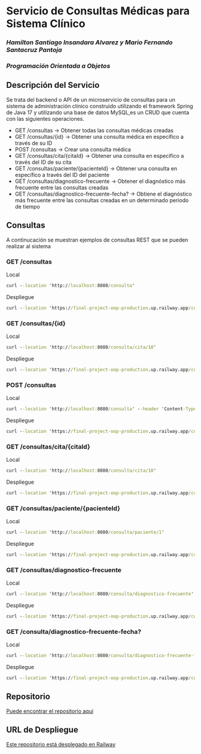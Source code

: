 # Servicio de Consultas Médicas para Sistema Clínico

### ***Hamilton Santiago Insandara Alvarez y Mario Fernando Santacruz Pantoja***
### *Programación Orientada a Objetos*

## Descripción del Servicio

Se trata del backend o API de un microservicio de consultas para un sistema de administración clínico construido utilizando el framework Spring de Java 17 y utilizando una base de datos MySQL,es un CRUD que cuenta con las siguientes operaciones.

- GET /consultas &rarr; Obtener todas las consultas médicas creadas
- GET /consultas/{id} &rarr; Obtener una consulta médica en específico a través de su ID
- POST /consultas &rarr; Crear una consulta médica
- GET /consultas/cita/{citaId} &rarr; Obtener una consulta en específico a través del ID de su cita
- GET /consultas/paciente/{pacienteId} &rarr; Obtener una consulta en específico a través del ID del paciente
- GET /consultas/diagnostico-frecuente &rarr; Obtener el diagnóstico más frecuente entre las consultas creadas
- GET /consultas/diagnostico-frecuente-fecha? &rarr; Obtiene el diagnóstico más frecuente entre las consultas creadas en un determinado periodo de tiempo

##  Consultas

A continucación se muestran ejemplos de consultas REST que se pueden realizar al sistema

### GET /consultas
Local
```cmd
curl --location 'http://localhost:8080/consulta'
```
Despliegue
```cmd
curl --location 'https://final-project-oop-production.up.railway.app/consulta'
```

### GET /consultas/{id}
Local
```cmd
curl --location 'http://localhost:8080/consulta/cita/10'
```
Despliegue
```cmd
curl --location 'https://final-project-oop-production.up.railway.app/consulta/cita/10'
```

### POST /consultas
Local
```cmd
curl --location 'http://localhost:8080/consulta' --header 'Content-Type: application/json' --data '{"diagnosis": "Covid2","prescription": "Paracetamol 1","observations": "Ninguna","appointmentId": 7}'
```
Despliegue
```cmd
curl --location 'https://final-project-oop-production.up.railway.app/consulta' --header 'Content-Type: application/json' --data '{"diagnosis": "Covid2","prescription": "Paracetamol 1","observations": "Ninguna","appointmentId": 7}'
```

### GET /consultas/cita/{citaId}
Local
```cmd
curl --location 'http://localhost:8080/consulta/cita/10'
```
Despliegue
```cmd
curl --location 'https://final-project-oop-production.up.railway.app/consulta/cita/10'
```

### GET /consultas/paciente/{pacienteId}
Local
```cmd
curl --location 'http://localhost:8080/consulta/paciente/1'
```
Despliegue
```cmd
curl --location 'https://final-project-oop-production.up.railway.app/consulta/paciente/1'
```

### GET /consultas/diagnostico-frecuente
Local
```cmd
curl --location 'http://localhost:8080/consulta/diagnostico-frecuente'
```
Despliegue
```cmd
curl --location 'https://final-project-oop-production.up.railway.app/consulta/diagnostico-frecuente'
```

### GET /consulta/diagnostico-frecuente-fecha?
Local
```cmd
curl --location 'http://localhost:8080/consulta/diagnostico-frecuente-fecha?fechaInicio=2005-12-12&fechaFin=2007-12-12'
```
Despliegue
```cmd
curl --location 'https://final-project-oop-production.up.railway.app/consulta/diagnostico-frecuente-fecha?fechaInicio=2005-12-12&fechaFin=2007-12-12'
```

## Repositorio

[Puede encontrar el repositorio aquí](https://github.com/hamil312/final-project-oop)

## URL de Despliegue

[Este repositorio está desplegado en Railway](https://final-project-oop-production.up.railway.app/)
